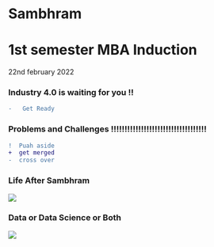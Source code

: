 # Sambhram

# 1st semester MBA Induction 

22nd february 2022 

### Industry 4.0 is waiting for you !!

```diff
-   Get Ready
```
### Problems and Challenges !!!!!!!!!!!!!!!!!!!!!!!!!!!!!!!!!!!

```diff
!  Puah aside 
+  get merged
-  cross over
```

### Life After Sambhram

[![](https://mermaid.ink/img/pako:eNp1kD8LgzAQxb9KuFmXjhm6tKUUurkGymnOKs0fibEg4ndv1LQo0huOu_d7b7gboLCSgEPr0dO5xqdDnb4PwjDG5sZYhjqvgszS9MhOVjdo-ojiNoG7LVBt5TlwVTb_gcU16zcjazQPje5Ffo-X2Aovwv_oiu-y24IENDmNtQx3DxMX4CvSJICHUVKJnfIChBmDtWtk-MxF1t464CWqlhLAztusNwVw7zr6muL7omv8ALpibQo)](https://mermaid-js.github.io/mermaid-live-editor/edit/#pako:eNp1kD8LgzAQxb9KuFmXjhm6tKUUurkGymnOKs0fibEg4ndv1LQo0huOu_d7b7gboLCSgEPr0dO5xqdDnb4PwjDG5sZYhjqvgszS9MhOVjdo-ojiNoG7LVBt5TlwVTb_gcU16zcjazQPje5Ffo-X2Aovwv_oiu-y24IENDmNtQx3DxMX4CvSJICHUVKJnfIChBmDtWtk-MxF1t464CWqlhLAztusNwVw7zr6muL7omv8ALpibQo)

### Data or Data Science or Both

[![](https://mermaid.ink/img/pako:eNo1kDFuwzAMRa_CcnYuoCEd6rRdmgJxRy2ERccCJDKVqRZGkLtXBlwuJPgfPj55x1EDo8OFvyvLyH2ka6HspSejw_EIW4dhjJsIDt45JYULh7B2MOsvUGFYtT57Sao36Ev8YYgCpvBarRb2Aq0-SOjKpTnuk4Mh5prIGKadYwlezto2JV5nA50AXk6fDi5kUYUS2Ky1KcuTl90GDlvIL6bs4K0wWZO8YIeZS6YY2mn3LYFHmzmzR9fGwBPVZB69PBpab6HFOIVoWtBNlBbukKrpsMqIzkrlf2h_z049_gC5s243)](https://mermaid-js.github.io/mermaid-live-editor/edit/#pako:eNo1kDFuwzAMRa_CcnYuoCEd6rRdmgJxRy2ERccCJDKVqRZGkLtXBlwuJPgfPj55x1EDo8OFvyvLyH2ka6HspSejw_EIW4dhjJsIDt45JYULh7B2MOsvUGFYtT57Sao36Ev8YYgCpvBarRb2Aq0-SOjKpTnuk4Mh5prIGKadYwlezto2JV5nA50AXk6fDi5kUYUS2Ky1KcuTl90GDlvIL6bs4K0wWZO8YIeZS6YY2mn3LYFHmzmzR9fGwBPVZB69PBpab6HFOIVoWtBNlBbukKrpsMqIzkrlf2h_z049_gC5s243)
